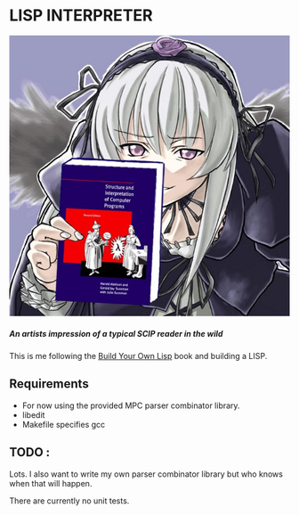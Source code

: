 # LISP INTERPRETER

![*An artists impression of a typical SCIP reader*](doc/scip-lord.jpeg)
##### *An artists impression of a typical SCIP reader in the wild*

This is me following the [Build Your Own Lisp](http://www.buildyourownlisp.com/) book and building a LISP. 

## Requirements 
- For now using the provided MPC parser combinator library.
- libedit
- Makefile specifies gcc 

## TODO :
Lots. I also want to write my own parser combinator library but who knows when that will happen. 

There are currently no unit tests.
